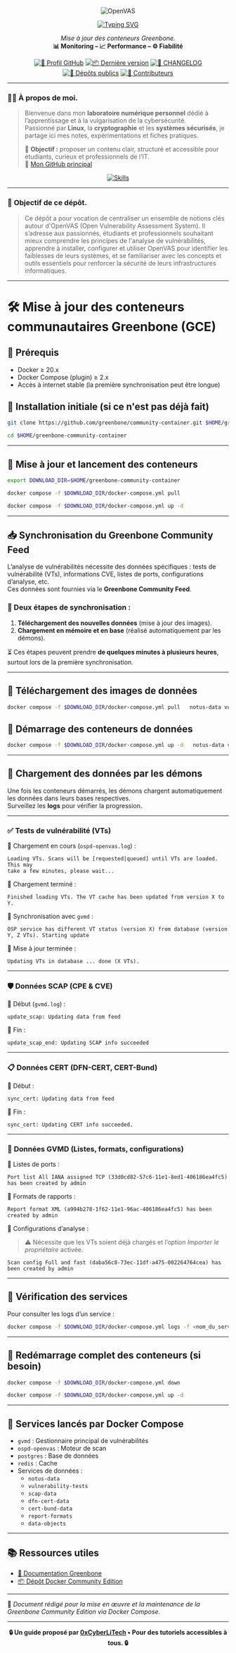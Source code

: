 <div align="center">

  ![OpenVAS](./images/OpenVAS.png)

  <a href="https://github.com/0xCyberLiTech">
    <img src="https://readme-typing-svg.herokuapp.com?font=Fira+Code&size=32&pause=1000&color=D14A4A&center=true&vCenter=true&width=650&lines=AUDIT+DE+SÉCURITÉ+AUTOMATISÉ;Identifier+•+Analyser+•+Sécuriser;OpenVAS+•+Pentesting+•+Rapports" alt="Typing SVG" />
  </a>
  
  <p align="center">
    <em>Mise à jour des conteneurs Greenbone.</em><br>
    <b>📊 Monitoring – 📈 Performance – ⚙️ Fiabilité</b>
  </p>
  
  [![🔗 Profil GitHub](https://img.shields.io/badge/Profil-GitHub-181717?logo=github&style=flat-square)](https://github.com/0xCyberLiTech)
  [![📦 Dernière version](https://img.shields.io/github/v/release/0xCyberLiTech/OpenVAS?label=version&style=flat-square&color=blue)](https://github.com/0xCyberLiTech/OpenVAS/releases/latest)
  [![📄 CHANGELOG](https://img.shields.io/badge/📄%20Changelog-OpenVAS-blue?style=flat-square)](https://github.com/0xCyberLiTech/OpenVAS/blob/main/CHANGELOG.md)
  [![📂 Dépôts publics](https://img.shields.io/badge/Dépôts-publics-blue?style=flat-square)](https://github.com/0xCyberLiTech?tab=repositories)
  [![👥 Contributeurs](https://img.shields.io/badge/👥%20Contributeurs-cliquez%20ici-007ec6?style=flat-square)](https://github.com/0xCyberLiTech/OpenVAS/graphs/contributors)

</div>

---

### 👨‍💻 **À propos de moi.**

> Bienvenue dans mon **laboratoire numérique personnel** dédié à l’apprentissage et à la vulgarisation de la cybersécurité.  
> Passionné par **Linux**, la **cryptographie** et les **systèmes sécurisés**, je partage ici mes notes, expérimentations et fiches pratiques.  
>  
> 🎯 **Objectif :** proposer un contenu clair, structuré et accessible pour étudiants, curieux et professionnels de l’IT.  
> 🔗 [Mon GitHub principal](https://github.com/0xCyberLiTech)

<p align="center">
  <a href="https://skillicons.dev">
    <img src="https://skillicons.dev/icons?i=linux,debian,bash,docker,nginx,git,vim" alt="Skills" />
  </a>
</p>

---

### 🎯 **Objectif de ce dépôt.**

> Ce dépôt a pour vocation de centraliser un ensemble de notions clés autour d'OpenVAS (Open Vulnerability Assessment System). Il s’adresse aux passionnés, étudiants et professionnels souhaitant mieux comprendre
> les principes de l'analyse de vulnérabilités, apprendre à installer, configurer et utiliser OpenVAS pour identifier les faiblesses de leurs systèmes, et se familiariser avec les concepts et outils essentiels
> pour renforcer la sécurité de leurs infrastructures informatiques.

---

# 🛠️ Mise à jour des conteneurs communautaires Greenbone (GCE)

## 🔧 Prérequis

- Docker ≥ 20.x
- Docker Compose (plugin) ≥ 2.x
- Accès à internet stable (la première synchronisation peut être longue)

## 📂 Installation initiale (si ce n'est pas déjà fait)

```bash
git clone https://github.com/greenbone/community-container.git $HOME/greenbone-community-container
```

```bash
cd $HOME/greenbone-community-container
```

---

## 🔄 Mise à jour et lancement des conteneurs

```bash
export DOWNLOAD_DIR=$HOME/greenbone-community-container
```

```bash
docker compose -f $DOWNLOAD_DIR/docker-compose.yml pull
```

```bash
docker compose -f $DOWNLOAD_DIR/docker-compose.yml up -d
```

---

## 📥 Synchronisation du **Greenbone Community Feed**

L’analyse de vulnérabilités nécessite des données spécifiques : tests de vulnérabilité (VTs), informations CVE, listes de ports, configurations d’analyse, etc.  
Ces données sont fournies via le **Greenbone Community Feed**.

### 🧠 Deux étapes de synchronisation :

1. **Téléchargement des nouvelles données** (mise à jour des images).
2. **Chargement en mémoire et en base** (réalisé automatiquement par les démons).

⏳ Ces étapes peuvent prendre **de quelques minutes à plusieurs heures**, surtout lors de la première synchronisation.

---

## 🐳 Téléchargement des images de données

```bash
docker compose -f $DOWNLOAD_DIR/docker-compose.yml pull   notus-data vulnerability-tests scap-data   dfn-cert-data cert-bund-data report-formats data-objects
```

## 🚀 Démarrage des conteneurs de données

```bash
docker compose -f $DOWNLOAD_DIR/docker-compose.yml up -d   notus-data vulnerability-tests scap-data   dfn-cert-data cert-bund-data report-formats data-objects
```

---

## 🧩 Chargement des données par les démons

Une fois les conteneurs démarrés, les démons chargent automatiquement les données dans leurs bases respectives.  
Surveillez les **logs** pour vérifier la progression.

---

### ✅ **Tests de vulnérabilité (VTs)**

📌 Chargement en cours (`ospd-openvas.log`) :

```text
Loading VTs. Scans will be [requested|queued] until VTs are loaded. This may
take a few minutes, please wait...
```

📌 Chargement terminé :

```text
Finished loading VTs. The VT cache has been updated from version X to Y.
```

📌 Synchronisation avec `gvmd` :

```text
OSP service has different VT status (version X) from database (version Y, Z VTs). Starting update
```

📌 Mise à jour terminée :

```text
Updating VTs in database ... done (X VTs).
```

---

### 🛡️ **Données SCAP** (CPE & CVE)

📌 Début (`gvmd.log`) :

```text
update_scap: Updating data from feed
```

📌 Fin :

```text
update_scap_end: Updating SCAP info succeeded
```

---

### 📋 **Données CERT** (DFN-CERT, CERT-Bund)

📌 Début :

```text
sync_cert: Updating data from feed
```

📌 Fin :

```text
sync_cert: Updating CERT info succeeded.
```

---

### 🧱 **Données GVMD** (Listes, formats, configurations)

📌 Listes de ports :

```text
Port list All IANA assigned TCP (33d0cd82-57c6-11e1-8ed1-406186ea4fc5) has been created by admin
```

📌 Formats de rapports :

```text
Report format XML (a994b278-1f62-11e1-96ac-406186ea4fc5) has been created by admin
```

📌 Configurations d’analyse :

> ⚠️ Nécessite que les VTs soient déjà chargés et l’option *Importer le propriétaire* activée.

```text
Scan config Full and fast (daba56c8-73ec-11df-a475-002264764cea) has been created by admin
```

---

## 🧪 Vérification des services

Pour consulter les logs d’un service :

```bash
docker compose -f $DOWNLOAD_DIR/docker-compose.yml logs -f <nom_du_service>
```

---

## 🔁 Redémarrage complet des conteneurs (si besoin)

```bash
docker compose -f $DOWNLOAD_DIR/docker-compose.yml down
```

```bash
docker compose -f $DOWNLOAD_DIR/docker-compose.yml up -d
```

---

## 🧾 Services lancés par Docker Compose

- `gvmd` : Gestionnaire principal de vulnérabilités
- `ospd-openvas` : Moteur de scan
- `postgres` : Base de données
- `redis` : Cache
- Services de données :
  - `notus-data`
  - `vulnerability-tests`
  - `scap-data`
  - `dfn-cert-data`
  - `cert-bund-data`
  - `report-formats`
  - `data-objects`

---

## 📚 Ressources utiles

- [📘 Documentation Greenbone](https://greenbone.github.io/)
- [📦 Dépôt Docker Community Edition](https://github.com/greenbone/community-edition)

---

🎯 *Document rédigé pour la mise en œuvre et la maintenance de la Greenbone Community Edition via Docker Compose.*

---

<p align="center">
  <b>🔒 Un guide proposé par <a href="https://github.com/0xCyberLiTech">0xCyberLiTech</a> • Pour des tutoriels accessibles à tous. 🔒</b>
</p>
